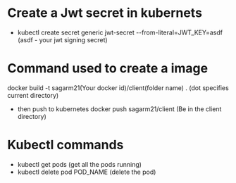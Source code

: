 # Create a Jwt secret in kubernets

- kubectl create secret generic jwt-secret --from-literal=JWT_KEY=asdf (asdf - your jwt signing secret)

# Command used to create a image

docker build -t sagarm21(Your docker id)/client(folder name) . (dot specifies current directory)

- then push to kubernetes
  docker push sagarm21/client (Be in the client directory)

# Kubectl commands
- kubectl get pods (get all the pods running)
- kubectl delete pod POD_NAME (delete the pod)
